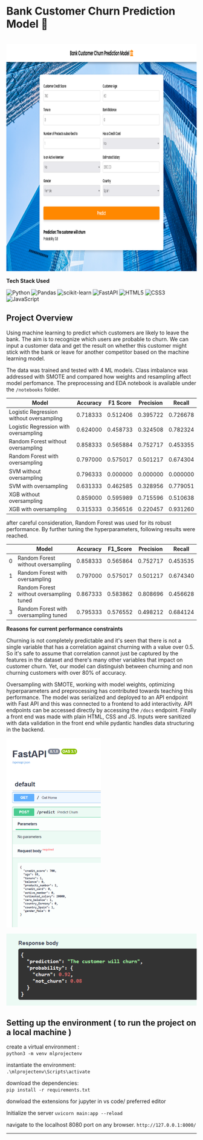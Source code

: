 Bank Customer Churn Prediction Model 🏦
===

<br>
<img src="images/model-image.png" height="600px" width="1000px">

**Tech Stack Used**

![Python](https://img.shields.io/badge/Python-3776AB?style=for-the-badge&logo=python&logoColor=white)
![Pandas](https://img.shields.io/badge/Pandas-150458?style=for-the-badge&logo=pandas&logoColor=white)
![scikit-learn](https://img.shields.io/badge/Scikit%20Learn-F7931E?style=for-the-badge&logo=scikit-learn&logoColor=white)
![FastAPI](https://img.shields.io/badge/FastAPI-009688?style=for-the-badge&logo=fastapi&logoColor=white)
![HTML5](https://img.shields.io/badge/HTML5-E34F26?style=for-the-badge&logo=html5&logoColor=white)
![CSS3](https://img.shields.io/badge/CSS3-1572B6?style=for-the-badge&logo=css3&logoColor=white)
![JavaScript](https://img.shields.io/badge/JavaScript-F7DF1E?style=for-the-badge&logo=javascript&logoColor=black)


## Project Overview

Using machine learning to predict which customers are likely to leave the bank. The aim is to recognize which users are probable to churn. We can input a customer data and get the result on whether this customer might stick with the bank or leave for another competitor based on the machine learning model. 

The data was trained and tested with 4 ML models. Class imbalance was addressed with SMOTE and compared how weights and resampling affect model perfomance. The preprocessing and EDA notebook is available under the `/notebooks` folder. 

| Model                                   | Accuracy | F1 Score | Precision | Recall   |
|-----------------------------------------|----------|----------|-----------|----------|
| Logistic Regression without oversampling | 0.718333 | 0.512406 | 0.395722  | 0.726678 |
| Logistic Regression with oversampling   | 0.624000 | 0.458733 | 0.324508  | 0.782324 |
| Random Forest without oversampling      | 0.858333 | 0.565884 | 0.752717  | 0.453355 |
| Random Forest with oversampling         | 0.797000 | 0.575017 | 0.501217  | 0.674304 |
| SVM without oversampling                | 0.796333 | 0.000000 | 0.000000  | 0.000000 |
| SVM with oversampling                   | 0.631333 | 0.462585 | 0.328956  | 0.779051 |
| XGB without oversampling                | 0.859000 | 0.595989 | 0.715596  | 0.510638 |
| XGB with oversampling                   | 0.315333 | 0.356516 | 0.220457  | 0.931260 |

after careful consideration, Random Forest was used for its robust performance. By further tuning the hyperparameters, following results were reached.

|    | Model                             | Accuracy  | F1_Score  | Precision | Recall   |
|----|-----------------------------------|-----------|-----------|-----------|----------|
| 0  | Random Forest without oversampling | 0.858333  | 0.565864  | 0.752717  | 0.453535 |
| 1  | Random Forest with oversampling    | 0.797000  | 0.575017  | 0.501217  | 0.674340 |
| 2  | Random Forest without oversampling tuned | 0.867333  | 0.583862  | 0.808696  | 0.456628 |
| 3  | Random Forest with oversampling tuned | 0.795333  | 0.576552  | 0.498212  | 0.684124 |


**Reasons for current performance constraints**

Churning is not completely predictable and it's seen that there is not a single variable that has a correlation against churning with a value over 0.5. So it's safe to assume that correlation cannot just be captured by the features in the dataset and there's many other variables that impact on customer churn. Yet, our model can distinguish between churning and non churning customers with over 80% of accuracy.

Oversampling with SMOTE, working with model weights, optimizing hyperparameters and preprocessing has contributed towards teaching this performance.
The model was serialized and deployed to an API endpoint with Fast API and this was connected to a frontend to add interactivity. API endpoints can be accessed directly by accessing the `/docs` endpoint. Finally a front end was made with plain HTML, CSS and JS. Inputs were sanitized with data validation in the front end while pydantic handles data structuring in the backend.

<img src="images/api-req.png" height="500px" width="250px">

![apiresponse](images/api-response.png)


## Setting up the environment ( to run the project on a local machine )

create a virtual environment : <br>
`python3 -m venv mlprojectenv`

instantiate the environment: <br>
`.\mlprojectenv\Scripts\activate`

download the dependencies: <br>
`pip install -r requirements.txt`

donwload the extensions for jupyter in vs code/ preferred editor

Initialize the server
`uvicorn main:app --reload`

navigate to the localhost 8080 port on any browser.
`http://127.0.0.1:8000/`

---


